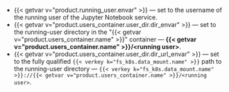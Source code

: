 ---
---
- <api-b>{{< getvar v="product.running_user.envar" >}}</api-b> &mdash; set to the username of the running user of the Jupyter Notebook service.
- <api-b>{{< getvar v="product.users_container.user_dir.dir_envar" >}}</api-b> &mdash; set to the running-user directory in the "{{< getvar v="product.users_container.name" >}}" container &mdash; **{{< getvar v="product.users_container.name" >}}/&lt;running user&gt;**.
- <api-b>{{< getvar v="product.users_container.user_dir.dir_url_envar" >}}</api-b> &mdash; set to the fully qualified `{{< verkey k="fs_k8s.data_mount.name" >}}` path to the running-user directory &mdash; `{{< verkey k="fs_k8s.data_mount.name" >}}://{{< getvar v="product.users_container.name" >}}/<running user>`.

